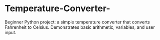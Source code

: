 # Temperature-Converter-
Beginner Python project: a simple temperature converter that converts Fahrenheit to Celsius. Demonstrates basic arithmetic, variables, and user input.
